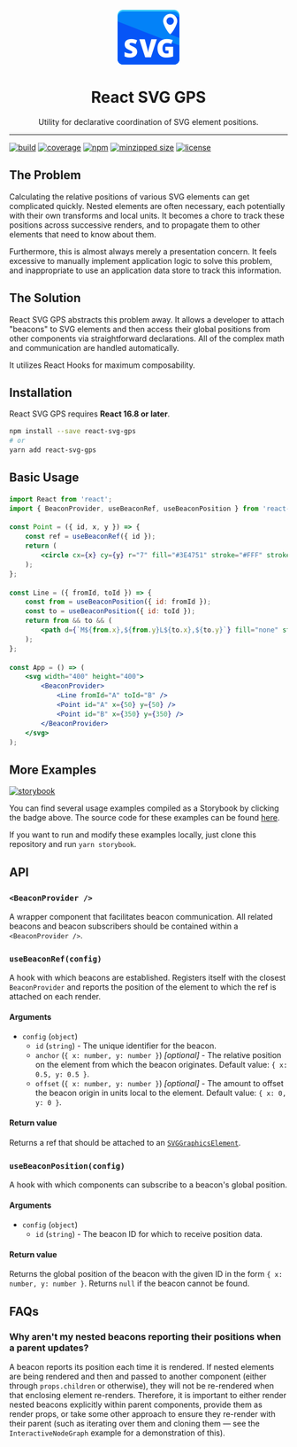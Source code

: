 <p align="center">
    <img src="./logo.png" alt="React SVG GPS" />
</p>

<h1 align="center">React SVG GPS</h1>

<p align="center">
    Utility for declarative coordination of SVG element positions.
</p>

---

[![build](https://img.shields.io/travis/com/kylepixel/react-svg-gps.svg)](https://travis-ci.com/kylepixel/react-svg-gps)
[![coverage](https://img.shields.io/coveralls/github/kylepixel/react-svg-gps.svg)](https://coveralls.io/github/kylepixel/react-svg-gps)
[![npm](https://img.shields.io/npm/v/react-svg-gps.svg?color=%230382f8)](https://www.npmjs.com/package/react-svg-gps)
[![minzipped size](https://img.shields.io/bundlephobia/minzip/react-svg-gps.svg?color=%230382f8)](https://bundlephobia.com/result?p=react-svg-gps)
[![license](https://img.shields.io/npm/l/react-svg-gps.svg?color=%230382f8)](https://github.com/kylepixel/react-svg-gps/blob/master/LICENSE)

## The Problem

Calculating the relative positions of various SVG elements can get complicated quickly. Nested elements are often necessary, each potentially with their own transforms and local units. It becomes a chore to track these positions across successive renders, and to propagate them to other elements that need to know about them.

Furthermore, this is almost always merely a presentation concern. It feels excessive to manually implement application logic to solve this problem, and inappropriate to use an application data store to track this information.

## The Solution

React SVG GPS abstracts this problem away. It allows a developer to attach "beacons" to SVG elements and then access their global positions from other components via straightforward declarations. All of the complex math and communication are handled automatically.

It utilizes React Hooks for maximum composability.

## Installation

React SVG GPS requires **React 16.8 or later**.

```sh
npm install --save react-svg-gps
# or
yarn add react-svg-gps
```

## Basic Usage

```jsx
import React from 'react';
import { BeaconProvider, useBeaconRef, useBeaconPosition } from 'react-svg-gps';

const Point = ({ id, x, y }) => {
    const ref = useBeaconRef({ id });
    return (
        <circle cx={x} cy={y} r="7" fill="#3E4751" stroke="#FFF" strokeWidth="3" ref={ref} />
    );
};

const Line = ({ fromId, toId }) => {
    const from = useBeaconPosition({ id: fromId });
    const to = useBeaconPosition({ id: toId });
    return from && to && (
        <path d={`M${from.x},${from.y}L${to.x},${to.y}`} fill="none" stroke="#447AB9" strokeWidth="4" />
    );
};

const App = () => (
    <svg width="400" height="400">
        <BeaconProvider>
            <Line fromId="A" toId="B" />
            <Point id="A" x={50} y={50} />
            <Point id="B" x={350} y={350} />
        </BeaconProvider>
    </svg>
);
```

## More Examples

[![storybook](https://cdn.jsdelivr.net/gh/storybooks/brand@master/badge/badge-storybook.svg)](http://kylepixel.github.io/react-svg-gps/)

You can find several usage examples compiled as a Storybook by clicking the badge above. The source code for these examples can be found [here](https://github.com/kylepixel/react-svg-gps/tree/master/examples).

If you want to run and modify these examples locally, just clone this repository and run `yarn storybook`.

## API

### `<BeaconProvider />`

A wrapper component that facilitates beacon communication. All related beacons and beacon subscribers should be contained within a `<BeaconProvider />`.

### `useBeaconRef(config)`

A hook with which beacons are established. Registers itself with the closest `BeaconProvider` and reports the position of the element to which the ref is attached on each render.

#### Arguments

- `config` (`object`)
  - `id` (`string`) - The unique identifier for the beacon.
  - `anchor` (`{ x: number, y: number }`) *[optional]* - The relative position on the element from which the beacon originates. Default value: `{ x: 0.5, y: 0.5 }`.
  - `offset` (`{ x: number, y: number }`) *[optional]* - The amount to offset the beacon origin in units local to the element. Default value: `{ x: 0, y: 0 }`.

#### Return value

Returns a ref that should be attached to an [`SVGGraphicsElement`](https://developer.mozilla.org/en-US/docs/Web/API/SVGGraphicsElement).

### `useBeaconPosition(config)`

A hook with which components can subscribe to a beacon's global position.

#### Arguments

- `config` (`object`)
  - `id` (`string`) - The beacon ID for which to receive position data.

#### Return value

Returns the global position of the beacon with the given ID in the form `{ x: number, y: number }`. Returns `null` if the beacon cannot be found.

## FAQs

### Why aren't my nested beacons reporting their positions when a parent updates?

A beacon reports its position each time it is rendered. If nested elements are being rendered and then and passed to another component (either through `props.children` or otherwise), they will not be re-rendered when that enclosing element re-renders. Therefore, it is important to either render nested beacons explicitly within parent components, provide them as render props, or take some other approach to ensure they re-render with their parent (such as iterating over them and cloning them — see the `InteractiveNodeGraph` example for a demonstration of this).
